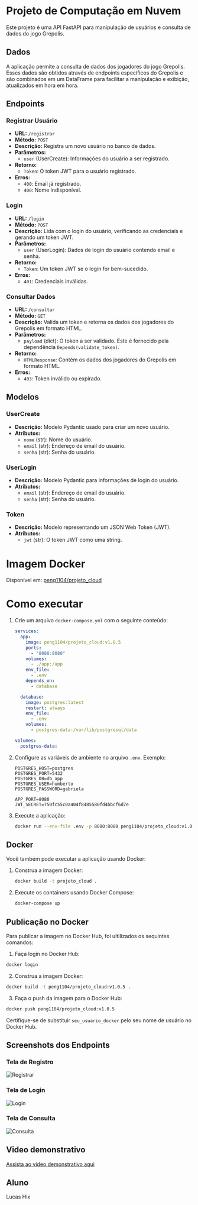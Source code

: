 # Projeto de Computação em Nuvem

Este projeto é uma API FastAPI para manipulação de usuários e consulta de dados do jogo Grepolis.

## Dados

A aplicação permite a consulta de dados dos jogadores do jogo Grepolis. Esses dados são obtidos através de endpoints específicos do Grepolis e são combinados em um DataFrame para facilitar a manipulação e exibição, atualizados em hora em hora.

## Endpoints

### Registrar Usuário

- **URL:** `/registrar`
- **Método:** `POST`
- **Descrição:** Registra um novo usuário no banco de dados.
- **Parâmetros:**
  - `user` (UserCreate): Informações do usuário a ser registrado.
- **Retorno:**
  - `Token`: O token JWT para o usuário registrado.
- **Erros:**
  - `400`: Email já registrado.
  - `400`: Nome indisponível.

### Login

- **URL:** `/login`
- **Método:** `POST`
- **Descrição:** Lida com o login do usuário, verificando as credenciais e gerando um token JWT.
- **Parâmetros:**
  - `user` (UserLogin): Dados de login do usuário contendo email e senha.
- **Retorno:**
  - `Token`: Um token JWT se o login for bem-sucedido.
- **Erros:**
  - `401`: Credenciais inválidas.

### Consultar Dados

- **URL:** `/consultar`
- **Método:** `GET`
- **Descrição:** Valida um token e retorna os dados dos jogadores do Grepolis em formato HTML.
- **Parâmetros:**
  - `payload` (dict): O token a ser validado. Este é fornecido pela dependência `Depends(validate_token)`.
- **Retorno:**
  - `HTMLResponse`: Contém os dados dos jogadores do Grepolis em formato HTML.
- **Erros:**
  - `403`: Token inválido ou expirado.

## Modelos

### UserCreate

- **Descrição:** Modelo Pydantic usado para criar um novo usuário.
- **Atributos:**
  - `nome` (str): Nome do usuário.
  - `email` (str): Endereço de email do usuário.
  - `senha` (str): Senha do usuário.

### UserLogin

- **Descrição:** Modelo Pydantic para informações de login do usuário.
- **Atributos:**
  - `email` (str): Endereço de email do usuário.
  - `senha` (str): Senha do usuário.

### Token

- **Descrição:** Modelo representando um JSON Web Token (JWT).
- **Atributos:**
  - `jwt` (str): O token JWT como uma string.

# Imagem Docker

Disponível em: [peng1104/projeto_cloud](https://hub.docker.com/r/peng1104/projeto_cloud)

# Como executar

1. Crie um arquivo `docker-compose.yml` com o seguinte conteúdo:
    ```yaml
    services:
      app:
        image: peng1104/projeto_cloud:v1.0.5
        ports:
          - "8080:8080"
        volumes:
          - ./app:/app
        env_file:
          - .env
        depends_on:
          - database

      database:
        image: postgres:latest
        restart: always
        env_file:
          - .env
        volumes:
          - postgres-data:/var/lib/postgresql/data

    volumes:
      postgres-data:
    ```
2. Configure as variáveis de ambiente no arquivo `.env`. Exemplo:
    ```env
    POSTGRES_HOST=postgres
    POSTGRES_PORT=5432
    POSTGRES_DB=db_app
    POSTGRES_USER=humberto
    POSTGRES_PASSWORD=gabriela

    APP_PORT=8080
    JWT_SECRET=750fc55c0a404f8485580fd4bbcf6d7e
    ```
3. Execute a aplicação:
    ```sh
    docker run --env-file .env -p 8080:8080 peng1104/projeto_cloud:v1.0.5
    ```

## Docker

Você também pode executar a aplicação usando Docker:

1. Construa a imagem Docker:
    ```sh
    docker build -t projeto_cloud .
    ```
2. Execute os containers usando Docker Compose:
    ```sh
    docker-compose up
    ```

## Publicação no Docker

Para publicar a imagem no Docker Hub, foi ultilizados os sequintes comandos:

1. Faça login no Docker Hub:
  ```sh
  docker login
  ```

2. Construa a imagem Docker:
  ```sh
  docker build -t peng1104/projeto_cloud:v1.0.5 .
  ```

3. Faça o push da imagem para o Docker Hub:
  ```sh
  docker push peng1104/projeto_cloud:v1.0.5
  ```

Certifique-se de substituir `seu_usuario_docker` pelo seu nome de usuário no Docker Hub.


## Screenshots dos Endpoints

### Tela de Registro
![Registrar](docs/imgs/registrar.png)

### Tela de Login
![Login](docs/imgs/login.png)

### Tela de Consulta
![Consulta](docs/imgs/consultar.png)

## Video demonstrativo

[Assista ao vídeo demonstrativo aqui](https://youtu.be/rpISwUK8aME)

## Aluno

Lucas Hix
